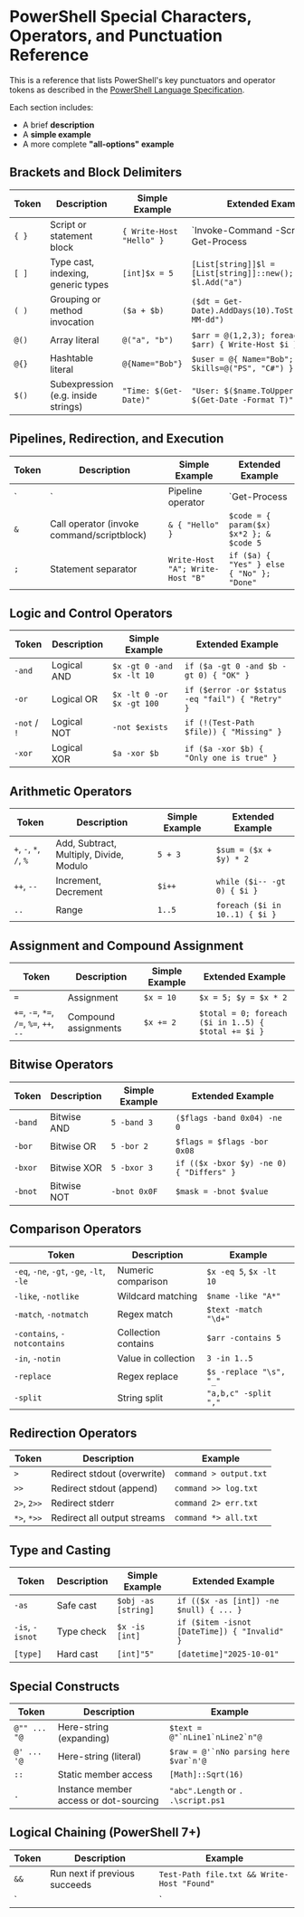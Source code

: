 # PowerShell Special Characters, Operators, and Punctuation Reference

This is a reference that lists PowerShell's key punctuators and operator tokens as described in the [PowerShell Language Specification](https://learn.microsoft.com/en-us/powershell/scripting/lang-spec/chapter-02?view=powershell-7.5).

Each section includes:
- A brief **description**
- A **simple example**
- A more complete **"all-options" example**


## Brackets and Block Delimiters

| Token | Description | Simple Example | Extended Example |
|-------|-------------|----------------|------------------|
| `{ }` | Script or statement block | `{ Write-Host "Hello" }` | `Invoke-Command -ScriptBlock { Get-Process | Where { $_.CPU -gt 100 } }` |
| `[ ]` | Type cast, indexing, generic types | `[int]$x = 5` | `[List[string]]$l = [List[string]]::new(); $l.Add("a")` |
| `( )` | Grouping or method invocation | `($a + $b)` | `($dt = Get-Date).AddDays(10).ToString("yyyy-MM-dd")` |
| `@()` | Array literal | `@("a", "b")` | `$arr = @(1,2,3); foreach ($i in $arr) { Write-Host $i }` |
| `@{}` | Hashtable literal | `@{Name="Bob"}` | `$user = @{ Name="Bob"; Age=40; Skills=@("PS", "C#") }` |
| `$()` | Subexpression (e.g. inside strings) | `"Time: $(Get-Date)"` | `"User: $($name.ToUpper()) at $(Get-Date -Format T)"` |



## Pipelines, Redirection, and Execution

| Token | Description | Simple Example | Extended Example |
|-------|-------------|----------------|------------------|
| `|` | Pipeline operator | `Get-Process | Where { $_.CPU -gt 50 }` | `Get-ChildItem | Sort Length -Descending | Select -First 5` |
| `&` | Call operator (invoke command/scriptblock) | `& { "Hello" }` | `$code = { param($x) $x*2 }; & $code 5` |
| `;` | Statement separator | `Write-Host "A"; Write-Host "B"` | `if ($a) { "Yes" } else { "No" }; "Done"` |



## Logic and Control Operators

| Token | Description | Simple Example | Extended Example |
|-------|-------------|----------------|------------------|
| `-and` | Logical AND | `$x -gt 0 -and $x -lt 10` | `if ($a -gt 0 -and $b -gt 0) { "OK" }` |
| `-or` | Logical OR | `$x -lt 0 -or $x -gt 100` | `if ($error -or $status -eq "fail") { "Retry" }` |
| `-not` / `!` | Logical NOT | `-not $exists` | `if (!(Test-Path $file)) { "Missing" }` |
| `-xor` | Logical XOR | `$a -xor $b` | `if ($a -xor $b) { "Only one is true" }` |


## Arithmetic Operators

| Token | Description | Simple Example | Extended Example |
|-------|-------------|----------------|------------------|
| `+`, `-`, `*`, `/`, `%` | Add, Subtract, Multiply, Divide, Modulo | `5 + 3` | `$sum = ($x + $y) * 2` |
| `++`, `--` | Increment, Decrement | `$i++` | `while ($i-- -gt 0) { $i }` |
| `..` | Range | `1..5` | `foreach ($i in 10..1) { $i }` |



## Assignment and Compound Assignment

| Token | Description | Simple Example | Extended Example |
|-------|-------------|----------------|------------------|
| `=` | Assignment | `$x = 10` | `$x = 5; $y = $x * 2` |
| `+=`, `-=`, `*=`, `/=`, `%=`, `++`, `--` | Compound assignments | `$x += 2` | `$total = 0; foreach ($i in 1..5) { $total += $i }` |



## Bitwise Operators

| Token | Description | Simple Example | Extended Example |
|-------|-------------|----------------|------------------|
| `-band` | Bitwise AND | `5 -band 3` | `($flags -band 0x04) -ne 0` |
| `-bor` | Bitwise OR | `5 -bor 2` | `$flags = $flags -bor 0x08` |
| `-bxor` | Bitwise XOR | `5 -bxor 3` | `if (($x -bxor $y) -ne 0) { "Differs" }` |
| `-bnot` | Bitwise NOT | `-bnot 0x0F` | `$mask = -bnot $value` |



## Comparison Operators

| Token | Description | Example |
|-------|-------------|---------|
| `-eq`, `-ne`, `-gt`, `-ge`, `-lt`, `-le` | Numeric comparison | `$x -eq 5`, `$x -lt 10` |
| `-like`, `-notlike` | Wildcard matching | `$name -like "A*"` |
| `-match`, `-notmatch` | Regex match | `$text -match "\d+"` |
| `-contains`, `-notcontains` | Collection contains | `$arr -contains 5` |
| `-in`, `-notin` | Value in collection | `3 -in 1..5` |
| `-replace` | Regex replace | `$s -replace "\s", "_"` |
| `-split` | String split | `"a,b,c" -split ","` |



## Redirection Operators

| Token | Description | Example |
|-------|-------------|---------|
| `>` | Redirect stdout (overwrite) | `command > output.txt` |
| `>>` | Redirect stdout (append) | `command >> log.txt` |
| `2>`, `2>>` | Redirect stderr | `command 2> err.txt` |
| `*>`, `*>>` | Redirect all output streams | `command *> all.txt` |



## Type and Casting

| Token | Description | Simple Example | Extended Example |
|-------|-------------|----------------|------------------|
| `-as` | Safe cast | `$obj -as [string]` | `if (($x -as [int]) -ne $null) { ... }` |
| `-is`, `-isnot` | Type check | `$x -is [int]` | `if ($item -isnot [DateTime]) { "Invalid" }` |
| `[type]` | Hard cast | `[int]"5"` | `[datetime]"2025-10-01"` |



## Special Constructs

| Token | Description | Example |
|-------|-------------|---------|
| `@"" ... "@` | Here-string (expanding) | `` $text = @"`nLine1`nLine2`n"@ `` |
| `@' ... '@` | Here-string (literal) | `` $raw = @'`nNo parsing here $var`n'@ `` |
| `::` | Static member access | `[Math]::Sqrt(16)` |
| `.` | Instance member access or dot-sourcing | `"abc".Length` or `. .\script.ps1` |



## Logical Chaining (PowerShell 7+)

| Token | Description | Example |
|-------|-------------|---------|
| `&&` | Run next if previous succeeds | `Test-Path file.txt && Write-Host "Found"` |
| `||` | Run next if previous fails | `Test-Path missing.txt || New-Item missing.txt` |


